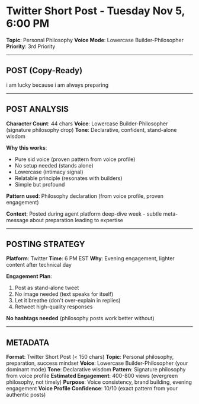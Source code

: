 # Twitter Short Post - Tuesday Nov 5, 6:00 PM
**Topic**: Personal Philosophy
**Voice Mode**: Lowercase Builder-Philosopher
**Priority**: 3rd Priority

---

## POST (Copy-Ready)

i am lucky because i am always preparing

---

## POST ANALYSIS

**Character Count**: 44 chars
**Voice**: Lowercase Builder-Philosopher (signature philosophy drop)
**Tone**: Declarative, confident, stand-alone wisdom

**Why this works**:
- Pure sid voice (proven pattern from voice profile)
- No setup needed (stands alone)
- Lowercase (intimacy signal)
- Relatable principle (resonates with builders)
- Simple but profound

**Pattern used**: Philosophy declaration (from voice profile, proven engagement)

**Context**: Posted during agent platform deep-dive week - subtle meta-message about preparation leading to expertise

---

## POSTING STRATEGY

**Platform**: Twitter
**Time**: 6 PM EST
**Why**: Evening engagement, lighter content after technical day

**Engagement Plan**:
1. Post as stand-alone tweet
2. No image needed (text speaks for itself)
3. Let it breathe (don't over-explain in replies)
4. Retweet high-quality responses

**No hashtags needed** (philosophy posts work better without)

---

## METADATA

**Format**: Twitter Short Post (< 150 chars)
**Topic**: Personal philosophy, preparation, success mindset
**Voice**: Lowercase Builder-Philosopher (your dominant mode)
**Tone**: Declarative wisdom
**Pattern**: Signature philosophy from voice profile
**Estimated Engagement**: 400-800 views (evergreen philosophy, not timely)
**Purpose**: Voice consistency, brand building, evening engagement
**Voice Profile Confidence**: 10/10 (exact pattern from your authentic posts)
